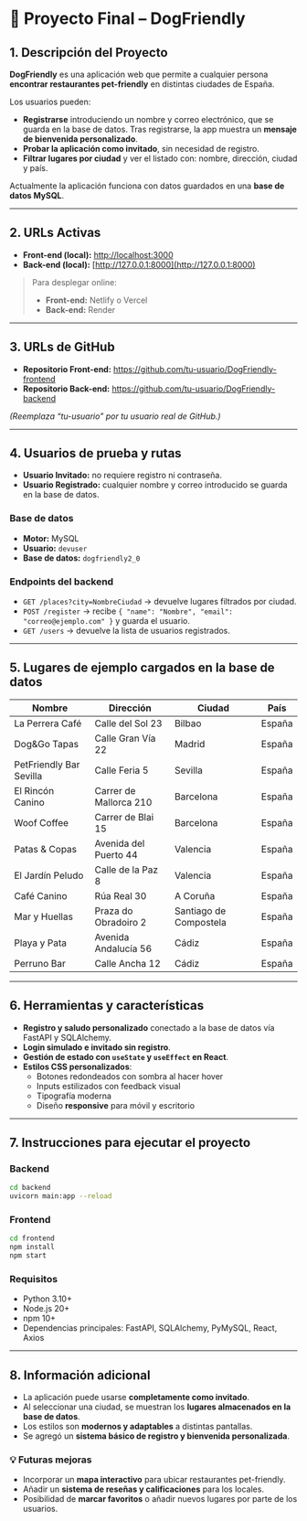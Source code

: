 # 🐾 Proyecto Final – DogFriendly

## 1. Descripción del Proyecto
**DogFriendly** es una aplicación web que permite a cualquier persona **encontrar restaurantes pet-friendly** en distintas ciudades de España.  

Los usuarios pueden:  
- **Registrarse** introduciendo un nombre y correo electrónico, que se guarda en la base de datos. Tras registrarse, la app muestra un **mensaje de bienvenida personalizado**.  
- **Probar la aplicación como invitado**, sin necesidad de registro.  
- **Filtrar lugares por ciudad** y ver el listado con: nombre, dirección, ciudad y país.  

Actualmente la aplicación funciona con datos guardados en una **base de datos MySQL**.

---

## 2. URLs Activas
- **Front-end (local):** [http://localhost:3000](http://localhost:3000)  
- **Back-end (local):** [http://127.0.0.1:8000](http://127.0.0.1:8000)  

> Para desplegar online:
> - **Front-end:** Netlify o Vercel  
> - **Back-end:** Render  

---

## 3. URLs de GitHub
- **Repositorio Front-end:** https://github.com/tu-usuario/DogFriendly-frontend  
- **Repositorio Back-end:** https://github.com/tu-usuario/DogFriendly-backend  

*(Reemplaza “tu-usuario” por tu usuario real de GitHub.)*

---

## 4. Usuarios de prueba y rutas

- **Usuario Invitado:** no requiere registro ni contraseña.  
- **Usuario Registrado:** cualquier nombre y correo introducido se guarda en la base de datos.

### Base de datos
- **Motor:** MySQL  
- **Usuario:** `devuser`  
- **Base de datos:** `dogfriendly2_0`  

### Endpoints del backend
- `GET /places?city=NombreCiudad` → devuelve lugares filtrados por ciudad.  
- `POST /register` → recibe `{ "name": "Nombre", "email": "correo@ejemplo.com" }` y guarda el usuario.  
- `GET /users` → devuelve la lista de usuarios registrados.

---

## 5. Lugares de ejemplo cargados en la base de datos

| Nombre | Dirección | Ciudad | País |
|--------|-----------|--------|------|
| La Perrera Café | Calle del Sol 23 | Bilbao | España |
| Dog&Go Tapas | Calle Gran Vía 22 | Madrid | España |
| PetFriendly Bar Sevilla | Calle Feria 5 | Sevilla | España |
| El Rincón Canino | Carrer de Mallorca 210 | Barcelona | España |
| Woof Coffee | Carrer de Blai 15 | Barcelona | España |
| Patas & Copas | Avenida del Puerto 44 | Valencia | España |
| El Jardín Peludo | Calle de la Paz 8 | Valencia | España |
| Café Canino | Rúa Real 30 | A Coruña | España |
| Mar y Huellas | Praza do Obradoiro 2 | Santiago de Compostela | España |
| Playa y Pata | Avenida Andalucía 56 | Cádiz | España |
| Perruno Bar | Calle Ancha 12 | Cádiz | España |

---

## 6. Herramientas y características

- **Registro y saludo personalizado** conectado a la base de datos vía FastAPI y SQLAlchemy.  
- **Login simulado e invitado sin registro**.  
- **Gestión de estado con `useState` y `useEffect` en React**.  
- **Estilos CSS personalizados**:
  - Botones redondeados con sombra al hacer hover  
  - Inputs estilizados con feedback visual  
  - Tipografía moderna  
  - Diseño **responsive** para móvil y escritorio

---

## 7. Instrucciones para ejecutar el proyecto

### Backend
```bash
cd backend
uvicorn main:app --reload
```

### Frontend
```bash
cd frontend
npm install
npm start
```
### Requisitos
- Python 3.10+
- Node.js 20+
- npm 10+
- Dependencias principales: FastAPI, SQLAlchemy, PyMySQL, React, Axios

---

## 8. Información adicional
- La aplicación puede usarse **completamente como invitado**.  
- Al seleccionar una ciudad, se muestran los **lugares almacenados en la base de datos**.  
- Los estilos son **modernos y adaptables** a distintas pantallas.  
- Se agregó un **sistema básico de registro y bienvenida personalizada**.

### 💡 Futuras mejoras
- Incorporar un **mapa interactivo** para ubicar restaurantes pet-friendly.  
- Añadir un **sistema de reseñas y calificaciones** para los locales.  
- Posibilidad de **marcar favoritos** o añadir nuevos lugares por parte de los usuarios.
